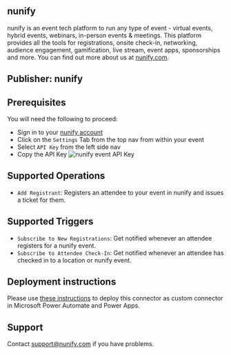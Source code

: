 ## nunify

nunify is an event tech platform to run any type of event - virtual events, hybrid events, webinars, in-person events & meetings. This platform provides all the tools for registrations, onsite check-in, networking, audience engagement, gamification, live stream, event apps, sponsorships and more. You can find out more about us at [nunify.com](https://www.nunify.com).

## Publisher: nunify

## Prerequisites

You will need the following to proceed:

- Sign in to your [nunify account](https://cms.nunify.com)
- Click on the `Settings` Tab from the top nav from within your event
- Select `API Key` from the left side nav
- Copy the API Key
  ![nunify event API Key](https://static.aida.io/statics/docs/nunify-APIKey.png)

## Supported Operations

- `Add Registrant`: Registers an attendee to your event in nunify and issues a ticket for them.

## Supported Triggers

- `Subscribe to New Registrations`: Get notified whenever an attendee registers for a nunify event.
- `Subscribe to Attendee Check-In`: Get notified whenever an attendee has checked in to a location or nunify event.

## Deployment instructions

Please use [these instructions](https://docs.microsoft.com/en-us/connectors/custom-connectors/paconn-cli) to deploy this connector as custom connector in Microsoft Power Automate and Power Apps.

## Support

Contact <support@nunify.com> if you have problems.
